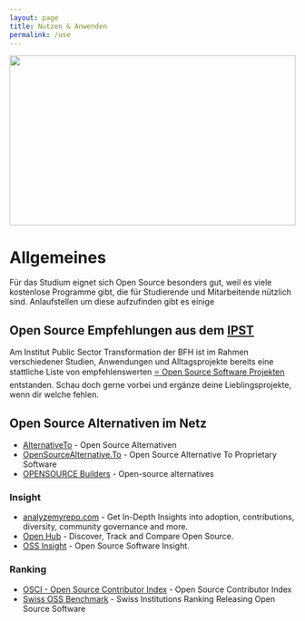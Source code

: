 ```yaml
---
layout: page
title: Nutzen & Anwenden
permalink: /use
---
```


[<img src="https://unsplash.com/photos/_94HLr_QXo8/download?w=1024" style="width: 100%; height: 300px; object-fit: cover; object-position: 0px -345px;" >](https://unsplash.com/de/fotos/_94HLr_QXo8)

# Allgemeines

Für das Studium eignet sich Open Source besonders gut, weil es viele kostenlose Programme gibt, die für Studierende und Mitarbeitende nützlich sind. Anlaufstellen um diese aufzufinden gibt es einige

## Open Source Empfehlungen aus dem [IPST](https://www.bfh.ch/ipst)

Am Institut Public Sector Transformation der BFH ist im Rahmen verschiedener Studien, Anwendungen und Alltagsprojekte bereits eine stattliche Liste von empfehlenswerten [⭐ Open Source Software Projekten](/awesome-opensource-projects/#software) entstanden. Schau doch gerne vorbei und ergänze deine Lieblingsprojekte, wenn dir welche fehlen.

## Open Source Alternativen im Netz

- [AlternativeTo](https://alternativeto.net) - Open Source Alternativen
- [OpenSourceAlternative.To](https://www.opensourcealternative.to) - Open Source Alternative To Proprietary Software
- [OPENSOURCE Builders](https://opensource.builders) - Open-source alternatives

### Insight
- [analyzemyrepo.com](https://analyzemyrepo.com) - Get In-Depth Insights into adoption, contributions, diversity, community governance and more.
- [Open Hub](https://www.openhub.net) - Discover, Track and Compare Open Source.
- [OSS Insight](https://ossinsight.io) - Open Source Software Insight.

### Ranking
- [OSCI - Open Source Contributor Index](https://opensourceindex.io) - Open Source Contributor Index
- [Swiss OSS Benchmark](https://ossbenchmark.com) -  Swiss Institutions Ranking Releasing Open Source Software
